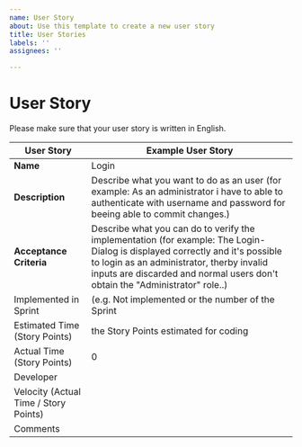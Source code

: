 ```yaml
---
name: User Story
about: Use this template to create a new user story
title: User Stories
labels: ''
assignees: ''

---
```


# User Story

Please make sure that your user story is written in English.

|User Story | Example User Story |
|---------------|--------------|
| **Name** | Login |
| **Description** | Describe what you want to do as an user (for example: As an administrator i have to able to authenticate with username and password for beeing able to commit changes.) |
| **Acceptance Criteria** | Describe what you can do to verify the implementation (for example: The Login-Dialog is displayed correctly and it's possible to login as an administrator, therby invalid inputs are discarded and normal users don't obtain the "Administrator" role..) |
| Implemented in Sprint | (e.g. Not implemented or the number of the Sprint |
| Estimated Time (Story Points) | the Story Points estimated for coding |
| Actual Time (Story Points) | 0 |
| Developer | |
| Velocity (Actual Time / Story Points) | | 
| Comments |  |
